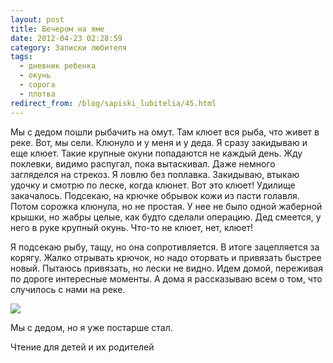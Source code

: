 ```yaml
---
layout: post
title: Вечером на яме
date: 2012-04-23 02:28:59
category: Записки любителя
tags:
  - дневник ребенка
  - окунь
  - сорога
  - плотва
redirect_from: /blog/sapiski_lubitelia/45.html
---
```

Мы с дедом пошли рыбачить на омут. Там клюет вся рыба, что живет в реке.
Вот, мы сели. Клюнуло и у меня и у деда. Я сразу закидываю и еще клюет.
Такие крупные окуни попадаются не каждый день. Жду поклевки, видимо
распугал, пока вытаскивал. Даже немного загляделся на стрекоз. Я ловлю
без поплавка. Закидываю, втыкаю удочку и смотрю по леске, когда клюнет.
Вот это клюет! Удилище закачалось. Подсекаю, на крючке обрывок кожи из
пасти голавля. Потом сорожка клюнула, но не простая. У нее не было одной
жаберной крышки, но жабры целые, как будто сделали операцию. Дед
смеется, у него в руке крупный окунь. Что-то не клюет, нет, клюет!

Я подсекаю рыбу, тащу, но она сопротивляется. В итоге зацепляется за
корягу. Жалко отрывать крючок, но надо оторвать и привязать быстрее
новый. Пытаюсь привязать, но лески не видно. Идем домой, переживая по
дороге интересные моменты. А дома я рассказываю всем о том, что
случилось с нами на реке.

![](http://fishingguru.ru/uploads/images/00/00/01/2012/04/22/d8ace7.jpg)

Мы с дедом, но я уже постарше стал.

Чтение для детей и их родителей
